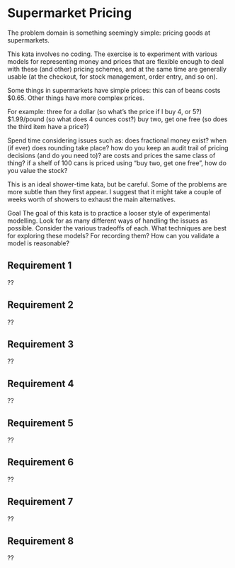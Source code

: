 # Supermarket Pricing

The problem domain is something seemingly simple: pricing goods at supermarkets.

This kata involves no coding. The exercise is to experiment with various models for representing money and prices that 
are flexible enough to deal with these (and other) pricing schemes, and at the same time are generally usable 
(at the checkout, for stock management, order entry, and so on). 

Some things in supermarkets have simple prices: this can of beans costs $0.65. Other things have more complex prices. 

For example:
three for a dollar (so what’s the price if I buy 4, or 5?)
$1.99/pound (so what does 4 ounces cost?)
buy two, get one free (so does the third item have a price?)

Spend time considering issues such as:
does fractional money exist?
when (if ever) does rounding take place?
how do you keep an audit trail of pricing decisions (and do you need to)?
are costs and prices the same class of thing?
if a shelf of 100 cans is priced using “buy two, get one free”, how do you value the stock?

This is an ideal shower-time kata, but be careful. Some of the problems are more subtle than they first appear. 
I suggest that it might take a couple of weeks worth of showers to exhaust the main alternatives.

Goal
The goal of this kata is to practice a looser style of experimental modelling. Look for as many different ways of 
handling the issues as possible. Consider the various tradeoffs of each. What techniques are best for exploring these 
models? For recording them? How can you validate a model is reasonable?

## Requirement 1

??

## Requirement 2

??

## Requirement 3

??

## Requirement 4

??

## Requirement 5

??

## Requirement 6

??

## Requirement 7

??

## Requirement 8

??
